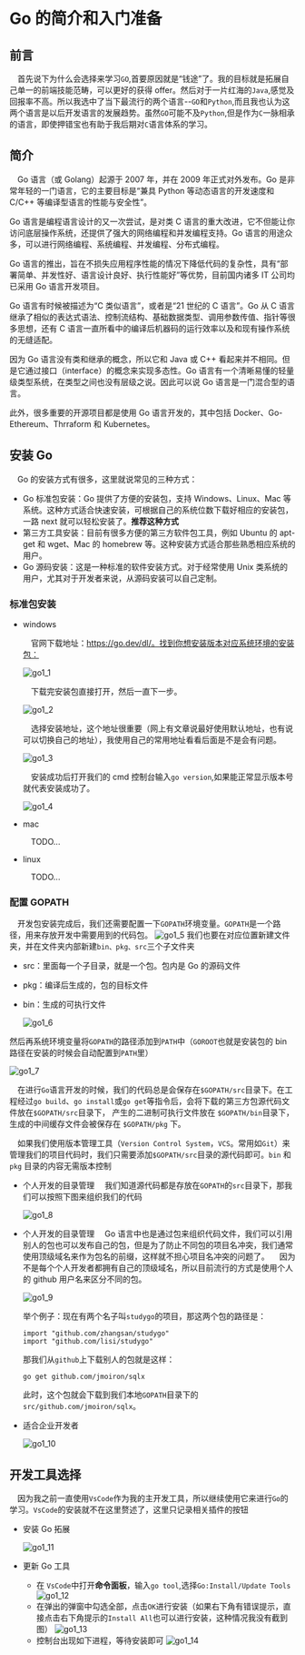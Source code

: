 # Go 的简介和入门准备

## 前言

&ensp;&ensp;首先说下为什么会选择来学习`GO`,首要原因就是“钱途”了。我的目标就是拓展自己单一的前端技能范畴，可以更好的获得 offer。然后对于一片红海的`Java`,感觉及回报率不高。所以我选中了当下最流行的两个语言--`GO`和`Python`,而且我也认为这两个语言是以后开发语言的发展趋势。虽然`GO`可能不及`Python`,但是作为`C`一脉相承的语言，即使押错宝也有助于我后期对`C`语言体系的学习。

## 简介

&ensp;&ensp;Go 语言（或 Golang）起源于 2007 年，并在 2009 年正式对外发布。Go 是非常年轻的一门语言，它的主要目标是“兼具 Python 等动态语言的开发速度和 C/C++ 等编译型语言的性能与安全性”。

Go 语言是编程语言设计的又一次尝试，是对类 C 语言的重大改进，它不但能让你访问底层操作系统，还提供了强大的网络编程和并发编程支持。Go 语言的用途众多，可以进行网络编程、系统编程、并发编程、分布式编程。

Go 语言的推出，旨在不损失应用程序性能的情况下降低代码的复杂性，具有“部署简单、并发性好、语言设计良好、执行性能好”等优势，目前国内诸多 IT 公司均已采用 Go 语言开发项目。

Go 语言有时候被描述为“C 类似语言”，或者是“21 世纪的 C 语言”。Go 从 C 语言继承了相似的表达式语法、控制流结构、基础数据类型、调用参数传值、指针等很多思想，还有 C 语言一直所看中的编译后机器码的运行效率以及和现有操作系统的无缝适配。

因为 Go 语言没有类和继承的概念，所以它和 Java 或 C++ 看起来并不相同。但是它通过接口（interface）的概念来实现多态性。Go 语言有一个清晰易懂的轻量级类型系统，在类型之间也没有层级之说。因此可以说 Go 语言是一门混合型的语言。

此外，很多重要的开源项目都是使用 Go 语言开发的，其中包括 Docker、Go-Ethereum、Thrraform 和 Kubernetes。

## 安装 Go

&ensp;&ensp;Go 的安装方式有很多，这里就说常见的三种方式：

- Go 标准包安装：Go 提供了方便的安装包，支持 Windows、Linux、Mac 等系统。这种方式适合快速安装，可根据自己的系统位数下载好相应的安装包，一路 next 就可以轻松安装了。**推荐这种方式**
- 第三方工具安装：目前有很多方便的第三方软件包工具，例如 Ubuntu 的 apt-get 和 wget、Mac 的 homebrew 等。这种安装方式适合那些熟悉相应系统的用户。
- Go 源码安装：这是一种标准的软件安装方式。对于经常使用 Unix 类系统的用户，尤其对于开发者来说，从源码安装可以自己定制。

### 标准包安装

- windows

  &ensp;&ensp;官网下载地址：https://go.dev/dl/。找到你想安装版本对应系统环境的安装包：

  ![go1_1](https://raw.githubusercontent.com/justingcode/my-diary/main/docs/media/img/go1_1.png)

  &ensp;&ensp;下载完安装包直接打开，然后一直下一步。

  ![go1_2](https://raw.githubusercontent.com/justingcode/my-diary/main/docs/media/img/go1_2.png)

  &ensp;&ensp;选择安装地址，这个地址很重要（网上有文章说最好使用默认地址，也有说可以切换自己的地址），我使用自己的常用地址看看后面是不是会有问题。

  ![go1_3](https://raw.githubusercontent.com/justingcode/my-diary/main/docs/media/img/go1_3.png)

  &ensp;&ensp;安装成功后打开我们的 cmd 控制台输入`go version`,如果能正常显示版本号就代表安装成功了。

  ![go1_4](https://raw.githubusercontent.com/justingcode/my-diary/main/docs/media/img/go1_4.png)

- mac

  &ensp;&ensp;TODO...

- linux

  &ensp;&ensp;TODO...

### 配置 GOPATH

&ensp;&ensp;开发包安装完成后，我们还需要配置一下`GOPATH`环境变量。`GOPATH`是一个路径，用来存放开发中需要用到的代码包。
![go1_5](https://raw.githubusercontent.com/justingcode/my-diary/main/docs/media/img/go1_5.png)
我们也要在对应位置新建文件夹，并在文件夹内部新建`bin、pkg、src`三个子文件夹

- src：里面每一个子目录，就是一个包。包内是 Go 的源码文件

- pkg：编译后生成的，包的目标文件

- bin：生成的可执行文件

  ![go1_6](https://raw.githubusercontent.com/justingcode/my-diary/main/docs/media/img/go1_6.png)

然后再系统环境变量将`GOPATH`的路径添加到`PATH`中（`GOROOT`也就是安装包的 bin 路径在安装的时候会自动配置到`PATH`里）

![go1_7](https://raw.githubusercontent.com/justingcode/my-diary/main/docs/media/img/go1_6.png)

&ensp;&ensp;在进行`Go`语言开发的时候，我们的代码总是会保存在`$GOPATH/src`目录下。在工程经过`go build`、`go install`或`go get`等指令后，会将下载的第三方包源代码文件放在`$GOPATH/src`目录下， 产生的二进制可执行文件放在 `$GOPATH/bin`目录下，生成的中间缓存文件会被保存在 `$GOPATH/pkg` 下。

&ensp;&ensp;如果我们使用版本管理工具（`Version Control System`，`VCS`。常用如`Git`）来管理我们的项目代码时，我们只需要添加`$GOPATH/src`目录的源代码即可。`bin` 和 `pkg` 目录的内容无需版本控制

- 个人开发的目录管理
  &ensp;&ensp;我们知道源代码都是存放在`GOPATH`的`src`目录下，那我们可以按照下图来组织我们的代码

  ![go1_8](https://raw.githubusercontent.com/justingcode/my-diary/main/docs/media/img/go1_8.png)

- 个人开发的目录管理
  &ensp;&ensp;Go 语言中也是通过包来组织代码文件，我们可以引用别人的包也可以发布自己的包，但是为了防止不同包的项目名冲突，我们通常使用顶级域名来作为包名的前缀，这样就不担心项目名冲突的问题了。
  &ensp;&ensp;因为不是每个个人开发者都拥有自己的顶级域名，所以目前流行的方式是使用个人的 github 用户名来区分不同的包。

  ![go1_9](https://raw.githubusercontent.com/justingcode/my-diary/main/docs/media/img/go1_9.png)

  举个例子：现在有两个名子叫`studygo`的项目，那这两个包的路径是：

  ```golang
  import "github.com/zhangsan/studygo"
  import "github.com/lisi/studygo"
  ```

  那我们从`github`上下载别人的包就是这样：

  ```golang
  go get github.com/jmoiron/sqlx
  ```

  此时，这个包就会下载到我们本地`GOPATH`目录下的`src/github.com/jmoiron/sqlx`。

- 适合企业开发者

  ![go1_10](https://raw.githubusercontent.com/justingcode/my-diary/main/docs/media/img/go1_10.png)

## 开发工具选择

&ensp;&ensp;因为我之前一直使用`VsCode`作为我的主开发工具，所以继续使用它来进行`Go`的学习。`VsCode`的安装就不在这里赘述了，这里只记录相关插件的按钮

- 安装 Go 拓展

  ![go1_11](https://raw.githubusercontent.com/justingcode/my-diary/main/docs/media/img/go1_11.png)

- 更新 Go 工具
  - 在 `VsCode`中打开**命令面板**，输入`go tool`,选择`Go:Install/Update Tools`
    ![go1_12](https://raw.githubusercontent.com/justingcode/my-diary/main/docs/media/img/go1_12.png)
  - 在弹出的弹窗中勾选全部，点击`OK`进行安装（如果右下角有错误提示，直接点击右下角提示的`Install All`也可以进行安装，这种情况我没有截到图）
    ![go1_13](https://raw.githubusercontent.com/justingcode/my-diary/main/docs/media/img/go1_13.png)
  - 控制台出现如下进程，等待安装即可
    ![go1_14](https://raw.githubusercontent.com/justingcode/my-diary/main/docs/media/img/go1_14.png)
